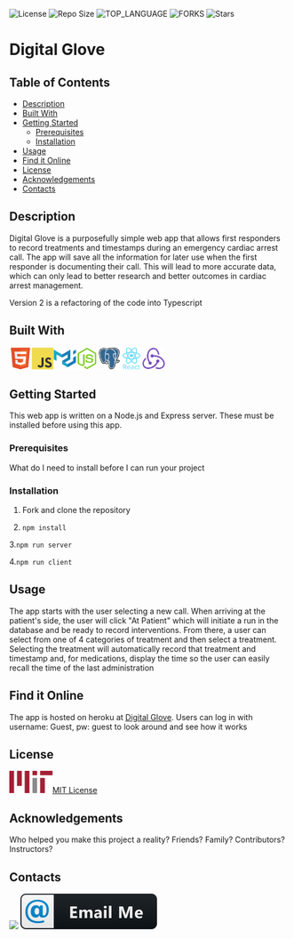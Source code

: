 ![License](https://img.shields.io/github/license/jgaffaney/https://github.com/jgaffaney/digital-glove.svg?style=for-the-badge) ![Repo Size](https://img.shields.io/github/languages/code-size/jgaffaney/https://github.com/jgaffaney/digital-glove.svg?style=for-the-badge) ![TOP_LANGUAGE](https://img.shields.io/github/languages/top/jgaffaney/https://github.com/jgaffaney/digital-glove.svg?style=for-the-badge) ![FORKS](https://img.shields.io/github/forks/jgaffaney/https://github.com/jgaffaney/digital-glove.svg?style=for-the-badge&social) ![Stars](https://img.shields.io/github/stars/jgaffaney/https://github.com/jgaffaney/digital-glove.svg?style=for-the-badge)
    
# Digital Glove

## Table of Contents

- [Description](#description)
- [Built With](#built-with)
- [Getting Started](#getting-started)
  - [Prerequisites](#prerequisites)
  - [Installation](#installation)
- [Usage](#usage)
- [Find it Online](#find-it-online)
- [License](#license)
- [Acknowledgements](#acknowledgements)
- [Contacts](#contacts)

## Description

Digital Glove is a purposefully simple web app that allows first responders to record treatments and timestamps during an emergency cardiac arrest call.  The app will save all the information for later use when the first responder is documenting their call.  This will lead to more accurate data, which can only lead to better research and better outcomes in cardiac arrest management.

Version 2 is a refactoring of the code into Typescript

## Built With

<a href="https://developer.mozilla.org/en-US/docs/Web/HTML"><img src="https://raw.githubusercontent.com/devicons/devicon/master/icons/html5/html5-original.svg" height="40px" width="40px" /></a><a href="https://developer.mozilla.org/en-US/docs/Web/JavaScript"><img src="https://raw.githubusercontent.com/devicons/devicon/master/icons/javascript/javascript-original.svg" height="40px" width="40px" /></a><a href="https://material-ui.com/"><img src="https://raw.githubusercontent.com/devicons/devicon/master/icons/materialui/materialui-original.svg" height="40px" width="40px" /></a><a href="https://nodejs.org/en/"><img src="https://raw.githubusercontent.com/devicons/devicon/master/icons/nodejs/nodejs-original.svg" height="40px" width="40px" /></a><a href="https://www.postgresql.org/"><img src="https://raw.githubusercontent.com/devicons/devicon/master/icons/postgresql/postgresql-original.svg" height="40px" width="40px" /></a><a href="https://reactjs.org/"><img src="https://raw.githubusercontent.com/devicons/devicon/master/icons/react/react-original-wordmark.svg" height="40px" width="40px" /></a><a href="https://redux.js.org/"><img src="https://raw.githubusercontent.com/devicons/devicon/master/icons/redux/redux-original.svg" height="40px" width="40px" /></a>

## Getting Started

This web app is written on a Node.js and Express server.  These must be installed before using this app.  

### Prerequisites

What do I need to install before I can run your project

### Installation

1. Fork and clone the repository

2. `npm install`

3.`npm run server`

4.`npm run client`

## Usage

The app starts with the user selecting a new call.  When arriving at the patient's side, the user will click "At Patient" which will initiate a run in the database and be ready to record interventions.  From there, a user can select from one of 4 categories of treatment and then select a treatment.  Selecting the treatment will automatically record that treatment and timestamp and, for medications, display the time so the user can easily recall the time of the last administration

## Find it Online

The app is hosted on heroku at <a href="https://digital-glove.herokuapp.com/#/home">Digital Glove</a>.  Users can log in with username: Guest, pw: guest to look around and see how it works

## License

<a href="https://choosealicense.com/licenses/mit/"><img src="https://raw.githubusercontent.com/johnturner4004/readme-generator/master/src/components/assets/images/mit.svg" height=40 />MIT License</a>

## Acknowledgements

Who helped you make this project a reality? Friends? Family? Contributors? Instructors?

## Contacts

<a href="https://www.linkedin.com/in/"><img src="https://img.shields.io/badge/LinkedIn-0077B5?style=for-the-badge&logo=linkedin&logoColor=white" /></a>  <a href="mailto:"><img src=https://raw.githubusercontent.com/johnturner4004/readme-generator/master/src/components/assets/images/email_me_button_icon_151852.svg /></a>
